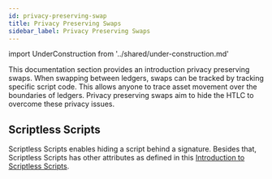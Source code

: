 ```yaml
---
id: privacy-preserving-swap
title: Privacy Preserving Swaps
sidebar_label: Privacy Preserving Swaps
---
```


import UnderConstruction from '../shared/under-construction.md'

<UnderConstruction />

This documentation section provides an introduction privacy preserving swaps.
When swapping between ledgers, swaps can be tracked by tracking specific script code.
This allows anyone to trace asset movement over the boundaries of ledgers.
Privacy preserving swaps aim to hide the HTLC to overcome these privacy issues. 

## Scriptless Scripts

Scriptless Scripts enables hiding a script behind a signature.
Besides that, Scriptless Scripts has other attributes as defined in this [Introduction to Scriptless Scripts](https://tlu.tarilabs.com/cryptography/scriptless-scripts/introduction-to-scriptless-scripts.html).

